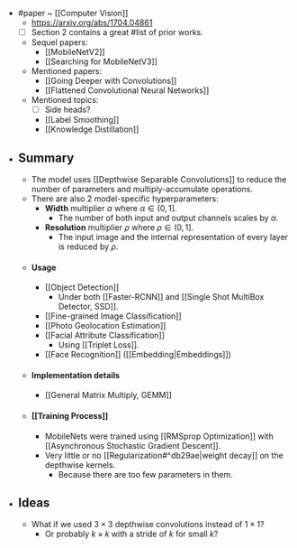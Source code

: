 - #paper ~ [[Computer Vision]]
	- https://arxiv.org/abs/1704.04861
	- [ ] Section 2 contains a great #list of prior works.
	- Sequel papers:
		- [[MobileNetV2]]
		- [[Searching for MobileNetV3]]
	- Mentioned papers:
		- [[Going Deeper with Convolutions]]
		- [[Flattened Convolutional Neural Networks]]
	- Mentioned topics:
		- [ ] Side heads?
		- [[Label Smoothing]]
		- [[Knowledge Distillation]]
- ## Summary
	- The model uses [[Depthwise Separable Convolutions]] to reduce the number of parameters and multiply-accumulate operations.
	- There are also 2 model-specific hyperparameters:
		- **Width** multiplier $\alpha$ where $\alpha \in (0, 1]$.
			- The number of both input and output channels scales by $\alpha$.
		- **Resolution** multiplier $\rho$ where $\rho \in (0, 1]$.
			- The input image and the internal representation of every layer is reduced by $\rho$.
	- #### Usage
		- [[Object Detection]]
			- Under both [[Faster-RCNN]] and [[Single Shot MultiBox Detector, SSD]].
		- [[Fine-grained Image Classification]]
		- [[Photo Geolocation Estimation]]
		- [[Facial Attribute Classification]]
			- Using [[Triplet Loss]].
		- [[Face Recognition]] ([[Embedding|Embeddings]])
	- #### Implementation details
		- [[General Matrix Multiply, GEMM]]
	- #### [[Training Process]]
		- MobileNets were trained using [[RMSprop Optimization]] with [[Asynchronous Stochastic Gradient Descent]].
		- Very little or no [[Regularization#^db29ae|weight decay]] on the depthwise kernels.
			- Because there are too few parameters in them.
- ## Ideas
	- What if we used $3 \times 3$ depthwise convolutions instead of $1 \times 1$?
		- Or probably $k \times k$ with a stride of $k$ for small $k$?
